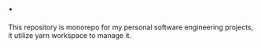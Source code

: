 # .

This repository is monorepo for my personal software engineering projects, it utilize yarn workspace to manage it.

